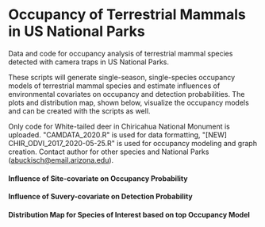 # Occupancy of Terrestrial Mammals in US National Parks

Data and code for occupancy analysis of terrestrial mammal species detected with camera traps in US National Parks.

These scripts will generate single-season, single-species occupancy models of terrestrial mammal species and estimate influences of environmental covariates on occupancy and detection probabilities. The plots and distribution map, shown below, visualize the occupancy models and can be created with the scripts as well.

Only code for White-tailed deer in Chiricahua National Monument is uploaded. "CAMDATA_2020.R" is used for data formatting, "[NEW] CHIR_ODVI_2017_2020-05-25.R" is used for occupancy modeling and graph creation. Contact author for other species and National Parks (abuckisch@email.arizona.edu).

#### Influence of Site-covariate on Occupancy Probability

#### Influence of Suvery-covariate on Detection Probability

#### Distribution Map for Species of Interest based on top Occupancy Model

